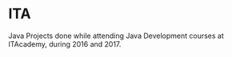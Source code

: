 # ITA

Java Projects done while attending Java Development courses at ITAcademy, during 2016 and 2017.
